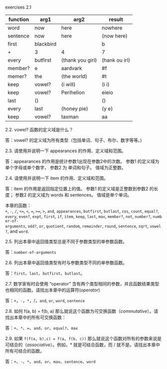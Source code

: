 exercises 2.1 

| function | arg1      | arg2             | result        |
| -------- | --------- | ---------------- | ------------- |
| word     | now       | here             | nowhere       |
| sentence | now       | here             | (now here)    |
| first    | blackbird |                  | b             |
| +        | 3         | 4                | 7             |
| every    | butfirst  | (thank you girl) | (hank ou irl) |
| member?  | e         | aardvark         | #f            |
| memer?   | the       | (the world)      | #t            |
| keep     | vowel?    | (i will)         | (i i)         |
| keep     | vowel?    | Perihelion       | eieio         |
| last     | ()        |                  | ()            |
| every    | last      | (honey pie)      | (y e)         |
| keep     | vowel?    | taxman           | aa              |

2.2. vowel? 函数的定义域是什么？

答：vowel? 的定义域为所有类型（包括单词、句子、布尔、数字等等。)

2.3. 请使用并说明一下 appearances 的作用、定义域和范围。

答：appearances 的作用是统计参数1出现在参数2中的次数。
	参数1 的定义域为单个字母或单个数字，
	参数2 为 单词和句子。
	值域为正整数。

2.4. 请使用并说明一下 item 的作用、定义域和范围。

答：item 的作用是返回指定位置上的值。
	参数1 的定义域是正整数到参数2 的长度；
	参数2 的定义域为 words 和 sentences。
	值域是单个单词。

本章的函数：
`+`, `-`, `/`, `<=`, `<`, `=`, `>=`, `>`, `and`, `appearances`, `butfirst`, `butlast`, `cos`, `count`, `equal?`, `every`, `even?`, `expt`, `first`, `if`, `item`, `keep`, `last`, `max`, `member?`, `not`, `number?`, `number-of-arguments`, `odd?`, `or`, `quotient`, `random`, `remainder`, `round`, `sentence`, `sqrt`, `vowel?`, and `word`.

2.5. 列出本章中返回值类型总是不同于参数类型的单参数函数。

答：`number-of-arguments`

2.6. 列出本章中返回值类型有时与参数类型不同的单参数函数。

答：`first`、`last`、`butfirst`、`butlast`。

2.7. 数学家有时会使用 “operator” 含有两个类型相同的参数，并且函数结果类型也相同的函数。请找出本章中的运算符(_operator_)

答：`+`，`-`，`*`，/，`and`, `or`, `word`, `sentence`

2.8. 如何 f(a, b) = f(b, a) 那么就说这个函数为可交换函数（_commutative_）。请找出本章中的所有可交换函数：

答：`+`、`*`、`=`、`and`、`or`、`equal?`、`max`

2.9. 如果 `f(f(a, b),c) = f(a, f(b, c))` 那么就说这个函数对所有的参数来说是可结合的（_associative_）。例如，* 就是可结合函数，而 / 就不是。请找出本章中所有可结合的函数。

答：`+`、`-`、`*`、`and`、`or`、`max`、`sentence`、`word`



